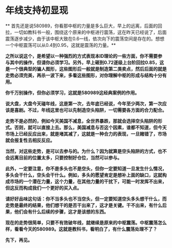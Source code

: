 年线支持初显现
====

			

** 首先还是说580989，你看那中枢的力量是多么巨大，早上的远离，后面的回拉，一切如教科书一般，围绕这个原来的中枢进行震荡，这在昨天已经说了，后面震荡逐步减少，由于该中枢大致在0.6一线，依次向下的震荡空间是存在的。想想一个中枢震荡可以从0.4到0.95，这就是震荡的力量。**

**之所以说这个，是希望以一种强烈的方式表现本ID理论的一些方面，你不需要参与其中的操作，但请你必须学习。另外，早上砸到0.72逐级上台阶回拉0.85，这是一个很典型的骗人图形，这些图形后一般就是制造第二类卖点，然后后面的就是走势必须完美，再杀一波下来，多看这些图形，对你理解中枢的形成与结构十分有用。**

**你千万别操作，但你必须学习，这就是580989这经典案例的作用。**

**说大盘，大盘今天碰年线，这是第一次，去年底已经说，今年至少两次，第一次应该是喜剧。不过，年线这里也可以先制造空头陷阱，一切需要各方面的合力配合。**

**走势不是必然的，例如今天美国不减息，全世界暴跌，那就会选择空头陷阱的形式。否则，就可以直接上去。那么，美国减息与否这个因素，谁都不知道，但今天市场上已经反应出来，就是堵其减了，这就是一种合力的表现，一旦赌错了，市场就会报复性去相反反应。**

**当然，对这些走势，是可以去参与的。为什么？因为就算是空头陷阱的方式，也不会远离目前的位置太多，只要控制好仓位，当然可以参与。**

**此外，一定要注意，你不是多头也不是空头，但你一定要知道一旦发生什么情况，多头会干什么，空头会干什么。例如，多头的愿望肯定是想补上面的缺口，这就构成市场的一个潜在力量，这个力量，在其他力量的干扰下，可能一时发挥不出来，但这反而构成我们一个更好的买入点。**

**请好好品味这句话：你不当多头也不当空头，但一定要知道空头多头想干什么，而走势是最终的结果，他们想干的是否干出来了，这才是关键。干不出来，有什么后果，他们会有什么后续的步骤，这才是该想的东西。**

**现在的走势很简单，只要不有效破年线，就继续是原来的中枢震荡。中枢震荡怎么样，看看今天的580989。这就是教科书，看明白了，有什么震荡处理不了？**

**先下，再见。**
